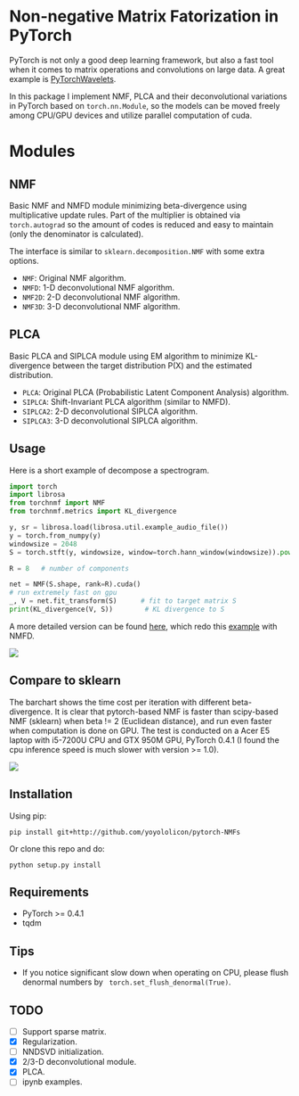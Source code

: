 # Non-negative Matrix Fatorization in PyTorch

PyTorch is not only a good deep learning framework, but also a fast tool when it comes to matrix operations and convolutions on large data.
A great example is [PyTorchWavelets](http://github.com/tomrunia/PyTorchWavelets).


In this package I implement NMF, PLCA and their deconvolutional variations in PyTorch based on `torch.nn.Module`, 
so the models can be moved freely among CPU/GPU devices and utilize parallel computation of cuda.

# Modules

## NMF

Basic NMF and NMFD module minimizing beta-divergence using multiplicative update rules.
Part of the multiplier is obtained via `torch.autograd` so the amount of codes is reduced and easy to maintain 
(only the denominator is calculated).

The interface is similar to `sklearn.decomposition.NMF` with some extra options.

* `NMF`: Original NMF algorithm.
* `NMFD`: 1-D deconvolutional NMF algorithm.
* `NMF2D`: 2-D deconvolutional NMF algorithm. 
* `NMF3D`: 3-D deconvolutional NMF algorithm. 

## PLCA

Basic PLCA and SIPLCA module using EM algorithm to minimize
KL-divergence between the target distribution P(X) and the estimated
distribution.

* `PLCA`: Original PLCA (Probabilistic Latent Component Analysis)
  algorithm.
* `SIPLCA`: Shift-Invariant PLCA algorithm (similar to NMFD).
* `SIPLCA2`: 2-D deconvolutional SIPLCA algorithm.
* `SIPLCA3`: 3-D deconvolutional SIPLCA algorithm.

## Usage

Here is a short example of decompose a spectrogram.

```python
import torch
import librosa
from torchnmf import NMF
from torchnmf.metrics import KL_divergence

y, sr = librosa.load(librosa.util.example_audio_file())
y = torch.from_numpy(y)
windowsize = 2048
S = torch.stft(y, windowsize, window=torch.hann_window(windowsize)).pow(2).sum(2).sqrt().cuda()

R = 8   # number of components

net = NMF(S.shape, rank=R).cuda()
# run extremely fast on gpu
_, V = net.fit_transform(S)      # fit to target matrix S
print(KL_divergence(V, S))        # KL divergence to S
```
A more detailed version can be found [here](tests/librosa_example.py), which redo this [example](https://librosa.github.io/librosa/generated/librosa.decompose.decompose.html#librosa.decompose.decompose)
with NMFD.

![](tests/librosa_example.png)

## Compare to sklearn

The barchart shows the time cost per iteration with different
beta-divergence. It is clear that pytorch-based NMF is faster than
scipy-based NMF (sklearn) when beta != 2 (Euclidean distance), and run
even faster when computation is done on GPU. The test is conducted on a
Acer E5 laptop with i5-7200U CPU and GTX 950M GPU, PyTorch 0.4.1 (I
found the cpu inference speed is much slower with version >= 1.0).


![](tests/performance.png) 

## Installation

Using pip:
```
pip install git+http://github.com/yoyololicon/pytorch-NMFs
```

Or clone this repo and do:
```
python setup.py install
```

## Requirements

* PyTorch >= 0.4.1
* tqdm

## Tips

* If you notice significant slow down when operating on CPU, please flush denormal numbers by `
torch.set_flush_denormal(True)`.


## TODO

- [ ] Support sparse matrix.
- [x] Regularization.
- [ ] NNDSVD initialization.
- [x] 2/3-D deconvolutional module.
- [x] PLCA.
- [ ] ipynb examples.